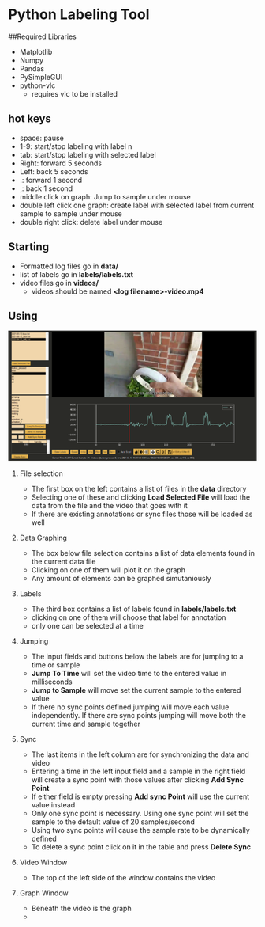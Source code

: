 # Python Labeling Tool


##Required Libraries
 - Matplotlib
 - Numpy
 - Pandas
 - PySimpleGUI
 - python-vlc
    - requires vlc to be installed

## hot keys
- space: pause
- 1-9: start/stop labeling with label n
- tab: start/stop labeling with selected label
- Right: forward 5 seconds
- Left: back 5 seconds
- .: forward 1 second
- ,: back 1 second
- middle click on graph: Jump to sample under mouse
- double left click one graph: create label with selected label from current sample to sample under mouse
- double right click: delete label under mouse







## Starting
- Formatted log files go in **data/**
- list of labels go in **labels/labels.txt**
- video files go in **videos/**
    - videos should be named **\<log filename\>-video.mp4** 

## Using

![picture](app.png)

1. File selection
    - The first box on the left contains a list of files in the **data** directory
    - Selecting one of these and clicking **Load Selected File** will load the data from the file and the video that goes with it
    - If there are existing annotations or sync files those will be loaded as well

2. Data Graphing
    - The box below file selection contains a list of data elements found in the current data file
    - Clicking on one of them will plot it on the graph
    - Any amount of elements can be graphed simutaniously

3. Labels
    - The third box contains a list of labels found in **labels/labels.txt**
    - clicking on one of them will choose that label for annotation
    - only one can be selected at a time

4. Jumping
    - The input fields and buttons below the labels are for jumping to a time or sample
    - **Jump To Time** will set the video time to the entered value in milliseconds
    - **Jump to Sample** will move set the current sample to the entered value
    - If there no sync points defined jumping will move each value independently. If there are sync points jumping will move both the current time and sample together

5. Sync
    - The last items in the left column are for synchronizing the data and video
    - Entering a time in the left input field and a sample in the right field will create a sync point with those values after clicking **Add Sync Point**
    - If either field is empty pressing **Add sync Point** will use the current value instead
    - Only one sync point is necessary. Using one sync point will set the sample to the default value of 20 samples/second
    - Using two sync points will cause the sample rate to be dynamically defined
    - To delete a sync point click on it in the table and press **Delete Sync**

6. Video Window
    - The top of the left side of the window contains the video

7. Graph Window
    - Beneath the video is the graph
    -